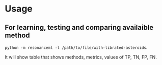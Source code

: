 # Usage

## For learning, testing and comparing availaible method
`python -m resonanceml -l /path/to/file/with-librated-asteroids`.

It will show table that shows methods, metrics, values of TP, TN, FP, FN.
